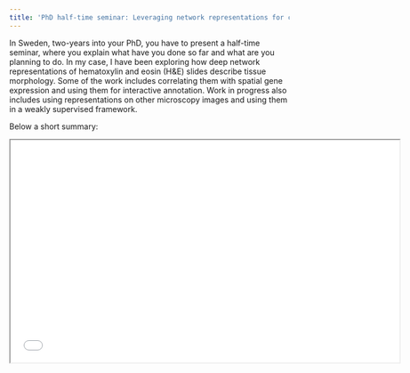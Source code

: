 ```yaml
---
title: 'PhD half-time seminar: Leveraging network representations for cancer histopathology and spatial-omics'
---
```


In Sweden, two-years into your PhD, you have to present a half-time seminar, where you explain what have you done so far and what are you planning to do. In my case, I have been exploring how deep network representations of hematoxylin and eosin (H&E) slides describe tissue morphology. Some of the work includes correlating them with spatial gene expression and using them for interactive annotation. Work in progress also includes using representations on other microscopy images and using them in a weakly supervised framework.

Below a short summary:

<iframe src="/assets/files/HT_seminar.pdf" width="700" height="400px"></iframe>
